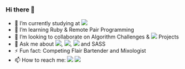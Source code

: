 ### Hi there 👋


- 🔭 I’m currently studying at ![](https://img.shields.io/badge/Microverse-blueviolet)
- 🌱 I’m learning Ruby & Remote Pair Programming
- 👯 I’m looking to collaborate on Algorithm Challenges & ![](https://img.shields.io/badge/Ruby_on_Rails-CC0000?style=for-the-badge&logo=ruby-on-rails&logoColor=white) Projects
- 💬 Ask me about ![](https://img.shields.io/badge/JavaScript-323330?style=for-the-badge&logo=javascript&logoColor=F7DF1E), ![](https://img.shields.io/badge/Ruby-CC342D?style=for-the-badge&logo=ruby&logoColor=white), ![](https://img.shields.io/badge/Bootstrap-563D7C?style=for-the-badge&logo=bootstrap&logoColor=white) and SASS
- ⚡ Fun fact: Competing Flair Bartender and Mixologist
- 📫 How to reach me:  [![](https://img.shields.io/badge/Gmail-D14836?style=for-the-badge&logo=gmail&logoColor=white)](https://mail.google.com/mail/?view=cm&source=mailto&to=jordygarcia0119@gmail.com)  [![](https://img.shields.io/badge/LinkedIn-0077B5?style=for-the-badge&logo=linkedin&logoColor=white)](https://www.linkedin.com/in/jordy-garcia-675849206/)
